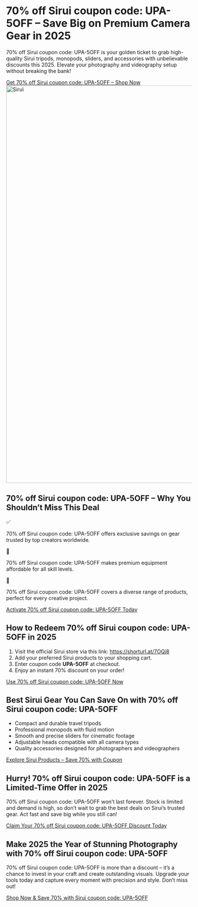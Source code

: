 <h1>70% off Sirui coupon code: UPA-5OFF – Save Big on Premium Camera Gear in 2025</h1>
<div class="info-box">
<p><span class="highlight">70% off Sirui coupon code: UPA-5OFF</span> is your golden ticket to grab high-quality Sirui tripods, monopods, sliders, and accessories with unbelievable discounts this 2025. Elevate your photography and videography setup without breaking the bank!</p>
<a href="https://shorturl.at/7OQi8" target="_blank" class="btn">Get 70% off Sirui coupon code: UPA-5OFF – Shop Now</a>
</div>
<img src="https://images.mirror-media.xyz/publication-images/-EA0HxVf3MamRzJ5gS83p.png?height=315&width=630" alt="Sirui" width="1080">
<h2>70% off Sirui coupon code: UPA-5OFF – Why You Shouldn’t Miss This Deal</h2>
<div class="icon-text"><div class="icon">✅</div><p>70% off Sirui coupon code: UPA-5OFF offers exclusive savings on gear trusted by top creators worldwide.</p></div>
<div class="icon-text"><div class="icon">🚀</div><p>70% off Sirui coupon code: UPA-5OFF makes premium equipment affordable for all skill levels.</p></div>
<div class="icon-text"><div class="icon">🎯</div><p>70% off Sirui coupon code: UPA-5OFF covers a diverse range of products, perfect for every creative project.</p></div>
<a href="https://shorturl.at/7OQi8" target="_blank" class="btn">Activate 70% off Sirui coupon code: UPA-5OFF Today</a>
<h2>How to Redeem 70% off Sirui coupon code: UPA-5OFF in 2025</h2>
<ol>
<li>Visit the official Sirui store via this link: <a href="https://shorturl.at/7OQi8" target="_blank">https://shorturl.at/7OQi8</a></li>
<li>Add your preferred Sirui products to your shopping cart.</li>
<li>Enter coupon code <strong>UPA-5OFF</strong> at checkout.</li>
<li>Enjoy an instant 70% discount on your order!</li>
</ol>
<a href="https://shorturl.at/7OQi8" target="_blank" class="btn">Use 70% off Sirui coupon code: UPA-5OFF Now</a>
<h2>Best Sirui Gear You Can Save On with 70% off Sirui coupon code: UPA-5OFF</h2>
<ul>
<li>Compact and durable travel tripods</li>
<li>Professional monopods with fluid motion</li>
<li>Smooth and precise sliders for cinematic footage</li>
<li>Adjustable heads compatible with all camera types</li>
<li>Quality accessories designed for photographers and videographers</li>
</ul>
<a href="https://shorturl.at/7OQi8" target="_blank" class="btn">Explore Sirui Products – Save 70% with Coupon</a>
<h2>Hurry! 70% off Sirui coupon code: UPA-5OFF is a Limited-Time Offer in 2025</h2>
<div class="info-box">
<p><span class="highlight">70% off Sirui coupon code: UPA-5OFF</span> won’t last forever. Stock is limited and demand is high, so don’t wait to grab the best deals on Sirui’s trusted gear. Act fast and save big while you still can!</p>
</div>
<a href="https://shorturl.at/7OQi8" target="_blank" class="btn">Claim Your 70% off Sirui coupon code: UPA-5OFF Discount Today</a>
<h2>Make 2025 the Year of Stunning Photography with 70% off Sirui coupon code: UPA-5OFF</h2>
<p>70% off Sirui coupon code: UPA-5OFF is more than a discount – it’s a chance to invest in your craft and create outstanding visuals. Upgrade your tools today and capture every moment with precision and style. Don’t miss out!</p>
<a href="https://shorturl.at/7OQi8" target="_blank" class="btn">Shop Now & Save 70% with Sirui coupon code: UPA-5OFF</a>
</div>
</body>
</html>
